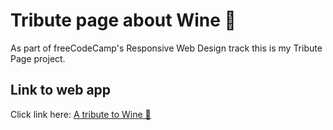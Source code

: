 # Tribute page about Wine 🍷

As part of freeCodeCamp's Responsive Web Design track this is my Tribute Page project.

## Link to web app

Click link here: [A tribute to Wine 🍷](https://billyvollman.github.io/a-tribute-to-wine/)
